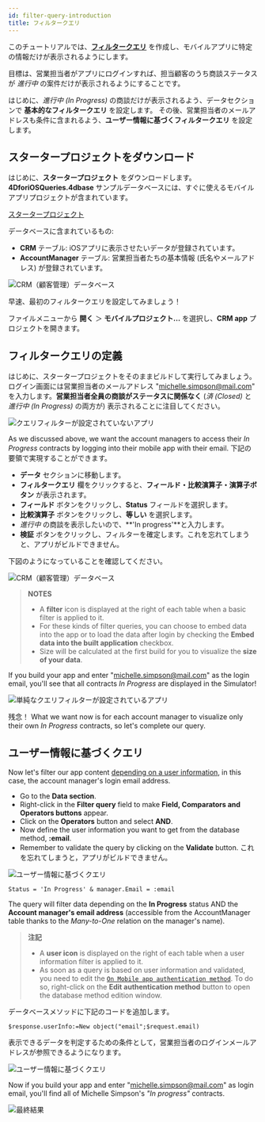 ```yaml
---
id: filter-query-introduction
title: フィルタークエリ
---
```


このチュートリアルでは、[**フィルタークエリ**](../../project-definition/data.md#フィルタークエリ) を作成し、モバイルアプリに特定の情報だけが表示されるようにします。

目標は、営業担当者がアプリにログインすれば、担当顧客のうち商談ステータスが *進行中* の案件だけが表示されるようにすることです。

はじめに、*進行中 (In Progress)* の商談だけが表示されるよう、データセクションで **基本的なフィルタークエリ** を設定します。 その後、営業担当者のメールアドレスも条件に含まれるよう、**ユーザー情報に基づくフィルタークエリ** を設定します。

## スタータープロジェクトをダウンロード

はじめに、**スタータープロジェクト** をダウンロードします。**4DforiOSQueries.4dbase** サンプルデータベースには、すぐに使えるモバイルアプリプロジェクトが含まれています。

<div className="center-button">
<a className="button button--primary"
href="https://github.com/4d-go-mobile/tutorial-RestrictedQueries/releases/latest/download/tutorial-RestrictedQueries.zip">スタータープロジェクト</a>
</div>

データベースに含まれているもの:

* **CRM** テーブル: iOSアプリに表示させたいデータが登録されています。
* **AccountManager** テーブル: 営業担当者たちの基本情報 (氏名やメールアドレス) が登録されています。

![CRM（顧客管理）データベース](img/CRMDatabase.png)


早速、最初のフィルタークエリを設定してみましょう！

ファイルメニューから **開く** ＞ **モバイルプロジェクト...** を選択し、**CRM app** プロジェクトを開きます。


## フィルタークエリの定義

はじめに、スタータープロジェクトをそのままビルドして実行してみましょう。ログイン画面には営業担当者のメールアドレス "michelle.simpson@mail.com" を入力します。**営業担当者全員の商談がステータスに関係なく** (*済 (Closed)* と *進行中 (In Progress)* の両方が) 表示されることに注目してください。

![クエリフィルターが設定されていないアプリ](img/ios-app-without-queries.png)

As we discussed above, we want the account managers to access their *In Progress* contracts by logging into their mobile app with their email. 下記の要領で実現することができます。

* **データ** セクションに移動します。
* **フィルタークエリ** 欄をクリックすると、**フィールド・比較演算子・演算子ボタン** が表示されます。
* **フィールド** ボタンをクリックし、**Status** フィールドを選択します。
* **比較演算子** ボタンをクリックし、**等しい** を選択します。
* *進行中* の商談を表示したいので、**&apos;In progress&apos;**と入力します。
* **検証** ボタンをクリックし、フィルターを確定します。これを忘れてしまうと、アプリがビルドできません。

下図のようになっていることを確認してください。

![CRM（顧客管理）データベース](img/filterquery.png)

> **NOTES**
> 
> * A **filter** icon is displayed at the right of each table when a basic filter is applied to it.
> * For these kinds of filter queries, you can choose to embed data into the app or to load the data after login by checking the **Embed data into the built application** checkbox.
> * Size will be calculated at the first build for you to visualize the **size of your data**.

If you build your app and enter "michelle.simpson@mail.com" as the login email, you'll see that all contracts *In Progress* are displayed in the Simulator!

![単純なクエリフィルターが設定されているアプリ](img/restrited-queries-basic-query.png)

残念！ What we want now is for each account manager to visualize only their own *In Progress* contracts, so let's complete our query.


## ユーザー情報に基づくクエリ

Now let's filter our app content [depending on a user information](../../project-definition/data.md#filter-queries-with-user-information), in this case, the account manager's login email address.

* Go to the **Data section**.
* Right-click in the **Filter query** field to make **Field, Comparators and Operators buttons** appear.
* Click on the **Operators** button and select **AND**.
* Now define the user information you want to get from the database method, **:email**.
* Remember to validate the query by clicking on the **Validate** button. これを忘れてしまうと，アプリがビルドできません。

![ユーザー情報に基づくクエリ](img/user-information-query.png)

```4d
Status = 'In Progress' & manager.Email = :email 
```

The query will filter data depending on the **In Progress** status AND the **Account manager's email address** (accessible from the AccountManager table thanks to the *Many-to-One* relation on the manager's name).

> **注記**
> 
> * A **user icon** is displayed on the right of each table when a user information filter is applied to it.
> * As soon as a query is based on user information and validated, you need to edit the [`On Mobile app authentication method`](../../4d/on-mobile-app-authentication.md). To do so, right-click on the **Edit authentication method** button to open the database method edition window.

データベースメソッドに下記のコードを追加します。

```4d
$response.userInfo:=New object("email";$request.email)
```

表示できるデータを判定するための条件として，営業担当者のログインメールアドレスが参照できるようになります。

![ユーザー情報に基づくクエリ](img/database-method-user-information-query.png)

Now if you build your app and enter "michelle.simpson@mail.com" as login email, you'll find all of Michelle Simpson's *"In progress"* contracts.

![最終結果](img/restricted-queries-final-result.png)


